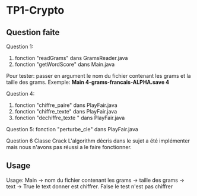 # TP1-Crypto

## Question faite

Question 1: 
1. fonction "readGrams" dans GramsReader.java
2. fonction "getWordScore" dans Main.java

Pour tester: passer en argument le nom du fichier contenant les grams
et la taille des grams. Exemple: **Main 4-grams-francais-ALPHA.save 4**
    
Question 4:
1. fonction "chiffre_paire" dans PlayFair.java
2. fonction "chiffre_texte" dans PlayFair.java
3. fonction "dechiffre_texte " dans PlayFair.java
    
Question 5:
fonction "perturbe_cle" dans PlayFair.java

Question 6
Classe Crack
L'algorithm décris dans le sujet a été implémenter mais nous n'avons pas réussi a le faire fonctionner.

## Usage

 Usage: Main <nom-fichier> <grams-length> <text> <est-chiffrer>
     <nom-fichier> -> nom du fichier contenant les grams
     <grams-length> -> taille des grams
     <text> -> text
     <est-chiffrer> -> True le text donner est chiffrer. False le test n'est pas chiffrer